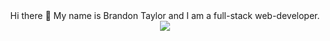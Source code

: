 <div align="center">
  <span>Hi there 👻 My name is Brandon Taylor and I am a full-stack web-developer.</span>
  <img src="https://github-readme-streak-stats.herokuapp.com/?user=brandontaylor156&theme=monokai&hide_border=false" />
</div>
